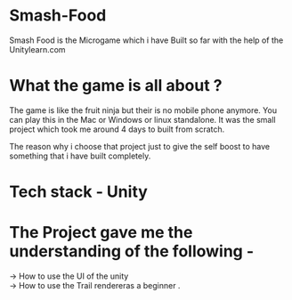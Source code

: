 # Smash-Food

Smash Food  is the Microgame which i have Built so far with the help  of the Unitylearn.com

# What the game is all about ?

The game is like the fruit ninja but their is no mobile phone anymore.
You can play this in the Mac or Windows or linux standalone.
It was the small project which took me around 4 days to built from scratch.

 The reason why i choose that project just to give the self boost to have something that i have built completely.

# Tech stack - Unity

# The Project gave me the understanding of the following -

-> How to use the UI of the unity  
-> How to use the Trail rendereras a beginner .



